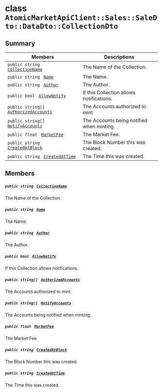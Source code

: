 # class `AtomicMarketApiClient::Sales::SaleDto::DataDto::CollectionDto` 

## Summary

 Members                                | Descriptions                                
----------------------------------------|---------------------------------------------
`public string ` [`CollectionName`](#class_atomic_market_api_client_1_1_sales_1_1_sale_dto_1_1_data_dto_1_1_collection_dto_1ab3dee328d6124bafe5953a8f45ce45ea) | The Name of the Collection.
`public string ` [`Name`](#class_atomic_market_api_client_1_1_sales_1_1_sale_dto_1_1_data_dto_1_1_collection_dto_1a7ee9065718e6628dc7791b756fa6c0f9) | The Name.
`public string ` [`Author`](#class_atomic_market_api_client_1_1_sales_1_1_sale_dto_1_1_data_dto_1_1_collection_dto_1a13cf46aff4dea87a8f5285a09efece69) | The Author.
`public bool ` [`AllowNotify`](#class_atomic_market_api_client_1_1_sales_1_1_sale_dto_1_1_data_dto_1_1_collection_dto_1a47cf88154d150fad46d4c5bffeeab3f4) | If this Collection allows notifications.
`public string[] ` [`AuthorizedAccounts`](#class_atomic_market_api_client_1_1_sales_1_1_sale_dto_1_1_data_dto_1_1_collection_dto_1a73107b37932581e90371846fa5426738) | The Accounts authorized to mint <br/>
`public string[] ` [`NotifyAccounts`](#class_atomic_market_api_client_1_1_sales_1_1_sale_dto_1_1_data_dto_1_1_collection_dto_1a630d4b26de24402e31e54373d21d0f66) | The Accounts being notified when minting.
`public float ` [`MarketFee`](#class_atomic_market_api_client_1_1_sales_1_1_sale_dto_1_1_data_dto_1_1_collection_dto_1acb0447ac03c9fb10b63432c5294f3a93) | The Market Fee.
`public string ` [`CreatedAtBlock`](#class_atomic_market_api_client_1_1_sales_1_1_sale_dto_1_1_data_dto_1_1_collection_dto_1a022adc431e5845376e250208a999e12d) | The Block Number this was created.
`public string ` [`CreatedAtTime`](#class_atomic_market_api_client_1_1_sales_1_1_sale_dto_1_1_data_dto_1_1_collection_dto_1a4cb9b4aaa1372df6dc2bb7d8f4916403) | The Time this was created.

## Members

##### `public string ` [`CollectionName`](#class_atomic_market_api_client_1_1_sales_1_1_sale_dto_1_1_data_dto_1_1_collection_dto_1ab3dee328d6124bafe5953a8f45ce45ea) 

The Name of the Collection.

##### `public string ` [`Name`](#class_atomic_market_api_client_1_1_sales_1_1_sale_dto_1_1_data_dto_1_1_collection_dto_1a7ee9065718e6628dc7791b756fa6c0f9) 

The Name.

##### `public string ` [`Author`](#class_atomic_market_api_client_1_1_sales_1_1_sale_dto_1_1_data_dto_1_1_collection_dto_1a13cf46aff4dea87a8f5285a09efece69) 

The Author.

##### `public bool ` [`AllowNotify`](#class_atomic_market_api_client_1_1_sales_1_1_sale_dto_1_1_data_dto_1_1_collection_dto_1a47cf88154d150fad46d4c5bffeeab3f4) 

If this Collection allows notifications.

##### `public string[] ` [`AuthorizedAccounts`](#class_atomic_market_api_client_1_1_sales_1_1_sale_dto_1_1_data_dto_1_1_collection_dto_1a73107b37932581e90371846fa5426738) 

The Accounts authorized to mint <br/>

##### `public string[] ` [`NotifyAccounts`](#class_atomic_market_api_client_1_1_sales_1_1_sale_dto_1_1_data_dto_1_1_collection_dto_1a630d4b26de24402e31e54373d21d0f66) 

The Accounts being notified when minting.

##### `public float ` [`MarketFee`](#class_atomic_market_api_client_1_1_sales_1_1_sale_dto_1_1_data_dto_1_1_collection_dto_1acb0447ac03c9fb10b63432c5294f3a93) 

The Market Fee.

##### `public string ` [`CreatedAtBlock`](#class_atomic_market_api_client_1_1_sales_1_1_sale_dto_1_1_data_dto_1_1_collection_dto_1a022adc431e5845376e250208a999e12d) 

The Block Number this was created.

##### `public string ` [`CreatedAtTime`](#class_atomic_market_api_client_1_1_sales_1_1_sale_dto_1_1_data_dto_1_1_collection_dto_1a4cb9b4aaa1372df6dc2bb7d8f4916403) 

The Time this was created.


